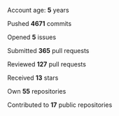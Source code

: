 Account age: **5** years

Pushed **4671** commits

Opened **5** issues

Submitted **365** pull requests

Reviewed **127** pull requests

Received **13** stars

Own **55** repositories

Contributed to **17** public repositories

